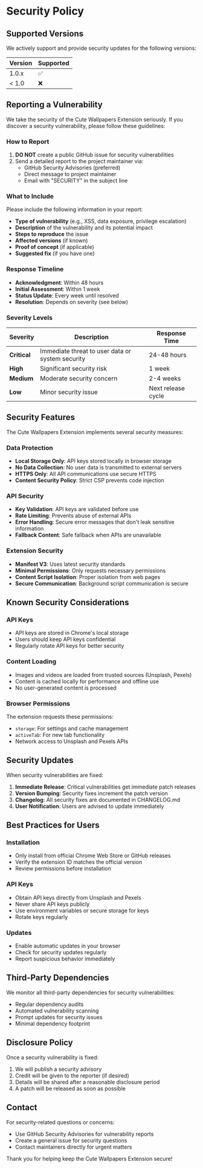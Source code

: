 # Security Policy

## Supported Versions

We actively support and provide security updates for the following versions:

| Version | Supported          |
| ------- | ------------------ |
| 1.0.x   | :white_check_mark: |
| < 1.0   | :x:                |

## Reporting a Vulnerability

We take the security of the Cute Wallpapers Extension seriously. If you discover a security vulnerability, please follow these guidelines:

### How to Report

1. **DO NOT** create a public GitHub issue for security vulnerabilities
2. Send a detailed report to the project maintainer via:
   - GitHub Security Advisories (preferred)
   - Direct message to project maintainer
   - Email with "SECURITY" in the subject line

### What to Include

Please include the following information in your report:

- **Type of vulnerability** (e.g., XSS, data exposure, privilege escalation)
- **Description** of the vulnerability and its potential impact
- **Steps to reproduce** the issue
- **Affected versions** (if known)
- **Proof of concept** (if applicable)
- **Suggested fix** (if you have one)

### Response Timeline

- **Acknowledgment**: Within 48 hours
- **Initial Assessment**: Within 1 week
- **Status Update**: Every week until resolved
- **Resolution**: Depends on severity (see below)

### Severity Levels

| Severity | Description | Response Time |
|----------|-------------|---------------|
| **Critical** | Immediate threat to user data or system security | 24-48 hours |
| **High** | Significant security risk | 1 week |
| **Medium** | Moderate security concern | 2-4 weeks |
| **Low** | Minor security issue | Next release cycle |

## Security Features

The Cute Wallpapers Extension implements several security measures:

### Data Protection
- **Local Storage Only**: API keys stored locally in browser storage
- **No Data Collection**: No user data is transmitted to external servers
- **HTTPS Only**: All API communications use secure HTTPS
- **Content Security Policy**: Strict CSP prevents code injection

### API Security
- **Key Validation**: API keys are validated before use
- **Rate Limiting**: Prevents abuse of external APIs
- **Error Handling**: Secure error messages that don't leak sensitive information
- **Fallback Content**: Safe fallback when APIs are unavailable

### Extension Security
- **Manifest V3**: Uses latest security standards
- **Minimal Permissions**: Only requests necessary permissions
- **Content Script Isolation**: Proper isolation from web pages
- **Secure Communication**: Background script communication is secure

## Known Security Considerations

### API Keys
- API keys are stored in Chrome's local storage
- Users should keep API keys confidential
- Regularly rotate API keys for better security

### Content Loading
- Images and videos are loaded from trusted sources (Unsplash, Pexels)
- Content is cached locally for performance and offline use
- No user-generated content is processed

### Browser Permissions
The extension requests these permissions:
- `storage`: For settings and cache management
- `activeTab`: For new tab functionality
- Network access to Unsplash and Pexels APIs

## Security Updates

When security vulnerabilities are fixed:

1. **Immediate Release**: Critical vulnerabilities get immediate patch releases
2. **Version Bumping**: Security fixes increment the patch version
3. **Changelog**: All security fixes are documented in CHANGELOG.md
4. **User Notification**: Users are advised to update immediately

## Best Practices for Users

### Installation
- Only install from official Chrome Web Store or GitHub releases
- Verify the extension ID matches the official version
- Review permissions before installation

### API Keys
- Obtain API keys directly from Unsplash and Pexels
- Never share API keys publicly
- Use environment variables or secure storage for keys
- Rotate keys regularly

### Updates
- Enable automatic updates in your browser
- Check for security updates regularly
- Report suspicious behavior immediately

## Third-Party Dependencies

We monitor all third-party dependencies for security vulnerabilities:

- Regular dependency audits
- Automated vulnerability scanning
- Prompt updates for security issues
- Minimal dependency footprint

## Disclosure Policy

Once a security vulnerability is fixed:

1. We will publish a security advisory
2. Credit will be given to the reporter (if desired)
3. Details will be shared after a reasonable disclosure period
4. A patch will be released as soon as possible

## Contact

For security-related questions or concerns:
- Use GitHub Security Advisories for vulnerability reports
- Create a general issue for security questions
- Contact maintainers directly for urgent matters

Thank you for helping keep the Cute Wallpapers Extension secure!